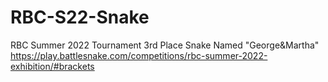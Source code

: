 # RBC-S22-Snake
RBC Summer 2022 Tournament 3rd Place Snake Named "George&Martha"
https://play.battlesnake.com/competitions/rbc-summer-2022-exhibition/#brackets
